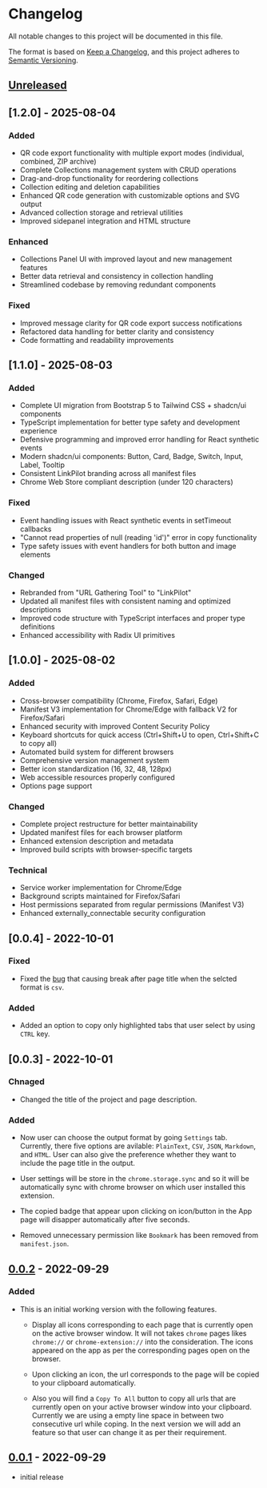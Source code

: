 # Changelog

All notable changes to this project will be documented in this file.

The format is based on [Keep a Changelog],
and this project adheres to [Semantic Versioning].

## [Unreleased]

## [1.2.0] - 2025-08-04

### Added
- QR code export functionality with multiple export modes (individual, combined, ZIP archive)
- Complete Collections management system with CRUD operations
- Drag-and-drop functionality for reordering collections
- Collection editing and deletion capabilities
- Enhanced QR code generation with customizable options and SVG output
- Advanced collection storage and retrieval utilities
- Improved sidepanel integration and HTML structure

### Enhanced
- Collections Panel UI with improved layout and new management features
- Better data retrieval and consistency in collection handling
- Streamlined codebase by removing redundant components

### Fixed
- Improved message clarity for QR code export success notifications
- Refactored data handling for better clarity and consistency
- Code formatting and readability improvements


## [1.1.0] - 2025-08-03

### Added
- Complete UI migration from Bootstrap 5 to Tailwind CSS + shadcn/ui components
- TypeScript implementation for better type safety and development experience
- Defensive programming and improved error handling for React synthetic events
- Modern shadcn/ui components: Button, Card, Badge, Switch, Input, Label, Tooltip
- Consistent LinkPilot branding across all manifest files
- Chrome Web Store compliant description (under 120 characters)

### Fixed
- Event handling issues with React synthetic events in setTimeout callbacks
- "Cannot read properties of null (reading 'id')" error in copy functionality
- Type safety issues with event handlers for both button and image elements

### Changed
- Rebranded from "URL Gathering Tool" to "LinkPilot"
- Updated all manifest files with consistent naming and optimized descriptions
- Improved code structure with TypeScript interfaces and proper type definitions
- Enhanced accessibility with Radix UI primitives


## [1.0.0] - 2025-08-02

### Added
- Cross-browser compatibility (Chrome, Firefox, Safari, Edge)
- Manifest V3 implementation for Chrome/Edge with fallback V2 for Firefox/Safari
- Enhanced security with improved Content Security Policy
- Keyboard shortcuts for quick access (Ctrl+Shift+U to open, Ctrl+Shift+C to copy all)
- Automated build system for different browsers
- Comprehensive version management system
- Better icon standardization (16, 32, 48, 128px)
- Web accessible resources properly configured
- Options page support

### Changed
- Complete project restructure for better maintainability
- Updated manifest files for each browser platform
- Enhanced extension description and metadata
- Improved build scripts with browser-specific targets

### Technical
- Service worker implementation for Chrome/Edge
- Background scripts maintained for Firefox/Safari
- Host permissions separated from regular permissions (Manifest V3)
- Enhanced externally_connectable security configuration

## [0.0.4] - 2022-10-01

### Fixed
- Fixed the [bug](https://github.com/rjanain/url-gathering-chrome-extension/issues/2) that causing break after page title when the selcted format is `csv`.



### Added

- Added an option to copy only highlighted tabs that user select by using `CTRL` key.

## [0.0.3] - 2022-10-01

### Chnaged

- Changed the title of the project and page description.

### Added

- Now user can choose the output format by going `Settings` tab. Currently, there five options are avilable: `PlainText`, `CSV`, `JSON`, `Markdown`, and `HTML`. User can also give the preference whether they want to include the page title in the output.

- User settings will be store in the `chrome.storage.sync` and so it will be automatically sync with chrome browser on which user installed this extension.

- The copied badge that appear upon clicking on icon/button in the App page will disapper automatically after five seconds.

- Removed unnecessary permission like `Bookmark` has been removed from `manifest.json`.

## [0.0.2] - 2022-09-29

### Added
- This is an initial working version with the following features.

    - Display all icons corresponding to each page that is currently open on the active browser window. It will not takes `chrome` pages likes `chrome://` or `chrome-extension://` into the consideration. The icons appeared on the app as per the corresponding pages open on the browser.

    - Upon clicking an icon, the url corresponds to the page will be copied to your clipboard automatically.

    - Also you will find a `Copy To All` button to copy all urls that are currently open on your active browser window  into your clipboard. Currently we are using a empty line space in between two consecutive url while coping. In the next version we will add an feature so that user can change it as per their requirement.






## [0.0.1] - 2022-09-29

- initial release

<!-- Links -->
[keep a changelog]: https://keepachangelog.com/en/1.0.0/
[semantic versioning]: https://semver.org/spec/v2.0.0.html
[changelog]: ./CHANGELOG.md
[changelog-badge]: https://img.shields.io/badge/changelog-Keep%20a%20Changelog%20v1.1.0-%23E05735
[license]: ./LICENSE
[rbenv]: https://github.com/rbenv/rbenv
[ruby-version]: .ruby-version
[source]: source/
[pull-request]: https://help.github.com/articles/creating-a-pull-request/
[fork]: https://help.github.com/articles/fork-a-repo/
[version-badge]: https://img.shields.io/badge/version-1.1.0-blue.svg
[license-badge]: https://img.shields.io/badge/license-MIT-blue.svg


<!-- Versions -->
[unreleased]: https://github.com/rjanain/url-gathering-chrome-extension/compare/v0.0.2...HEAD
[0.0.2]: https://github.com/rjanain/url-gathering-chrome-extension/compare/v0.0.1...v0.0.2
[0.0.1]: https://github.com/rjanain/url-gathering-chrome-extension/releases/tag/v0.0.1
